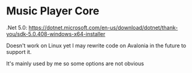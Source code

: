 # Music Player Core

.Net 5.0:
https://dotnet.microsoft.com/en-us/download/dotnet/thank-you/sdk-5.0.408-windows-x64-installer

Doesn't work on Linux yet I may rewrite code on Avalonia in the future to support it.

It's mainly used by me so some options are not obvious
